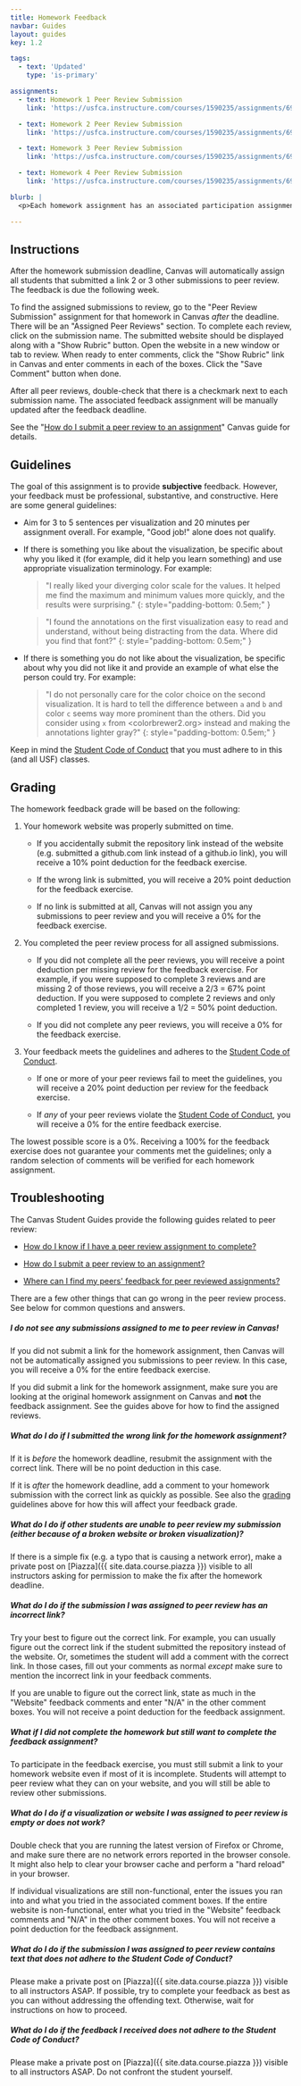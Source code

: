 ```yaml
---
title: Homework Feedback
navbar: Guides
layout: guides
key: 1.2

tags:
  - text: 'Updated'
    type: 'is-primary'

assignments:
  - text: Homework 1 Peer Review Submission
    link: 'https://usfca.instructure.com/courses/1590235/assignments/6908002'

  - text: Homework 2 Peer Review Submission
    link: 'https://usfca.instructure.com/courses/1590235/assignments/6908006'

  - text: Homework 3 Peer Review Submission
    link: 'https://usfca.instructure.com/courses/1590235/assignments/6908008'

  - text: Homework 4 Peer Review Submission
    link: 'https://usfca.instructure.com/courses/1590235/assignments/6908018'

blurb: |
  <p>Each homework assignment has an associated participation assignment to provide peer feedback on the visualizations. Whereas the homework grading is as objective as possible, the homework feedback will be purposely subjective. It is important to understand how other people perceive your visualizations.</p>

---
```


## Instructions

After the homework submission deadline, Canvas will automatically assign all students that submitted a link 2 or 3 other submissions to peer review. The feedback is due the following week.

To find the assigned submissions to review, go to the "Peer Review Submission" assignment for that homework in Canvas *after* the deadline. There will be an "Assigned Peer Reviews" section. To complete each review, click on the submission name. The submitted website should be displayed along with a "Show Rubric" button. Open the website in a new window or tab to review. When ready to enter comments, click the "Show Rubric" link in Canvas and enter comments in each of the boxes. Click the "Save Comment" button when done.

After all peer reviews, double-check that there is a checkmark next to each submission name. The associated feedback assignment will be manually updated after the feedback deadline.

See the "[How do I submit a peer review to an assignment](https://guides.instructure.com/m/4212/l/54363-how-do-i-submit-a-peer-review-to-an-assignment)" Canvas guide for details.

## Guidelines

The goal of this assignment is to provide **subjective** feedback. However, your feedback must be professional, substantive, and constructive. Here are some general guidelines:

  - Aim for 3 to 5 sentences per visualization and 20 minutes per assignment overall. For example, "Good job!" alone does not qualify.

  - If there is something you like about the visualization, be specific about why you liked it (for example, did it help you learn something) and use appropriate visualization terminology. For example:

      > "I really liked your diverging color scale for the values. It helped me find the maximum and minimum values more quickly, and the results were surprising."
      {: style="padding-bottom: 0.5em;" }

      > "I found the annotations on the first visualization easy to read and understand, without being distracting from the data. Where did you find that font?"
      {: style="padding-bottom: 0.5em;" }

  - If there is something you do not like about the visualization, be specific about why you did not like it and provide an example of what else the person could try. For example:

      > "I do not personally care for the color choice on the second visualization. It is hard to tell the difference between `a` and `b` and color `c` seems way more prominent than the others. Did you consider using `x` from <colorbrewer2.org> instead and making the annotations lighter gray?"
      {: style="padding-bottom: 0.5em;" }

Keep in mind the [Student Code of Conduct](/syllabus.html#behavioral-expectations) that you must adhere to in this (and all USF) classes.

## Grading

The homework feedback grade will be based on the following:

  1. Your homework website was properly submitted on time.

      - If you accidentally submit the repository link instead of the website (e.g. submitted a github.com link instead of a github.io link), you will receive a 10% point deduction for the feedback exercise.

      - If the wrong link is submitted, you will receive a 20% point deduction for the feedback exercise.

      - If no link is submitted at all, Canvas will not assign you any submissions to peer review and <span class="has-text-danger">you will receive a 0%</span> for the feedback exercise.

  2. You completed the peer review process for all assigned submissions.

      - If you did not complete all the peer reviews, you will receive a point deduction per missing review for the feedback exercise. For example, if you were supposed to complete 3 reviews and are missing 2 of those reviews, you will receive a 2/3 = 67% point deduction. If you were supposed to complete 2 reviews and only completed 1 review, you will receive a 1/2 = 50% point deduction.

      - If you did not complete any peer reviews, <span class="has-text-danger">you will receive a 0%</span> for the feedback exercise.

  3. Your feedback meets the guidelines and adheres to the [Student Code of Conduct](/syllabus.html#behavioral-expectations).

      - If one or more of your peer reviews fail to meet the guidelines, you will receive a 20% point deduction per review for the feedback exercise.

      - If *any* of your peer reviews violate the [Student Code of Conduct](/syllabus.html#behavioral-expectations), <span class="has-text-danger">you will receive a 0%</span> for the entire feedback exercise.

The lowest possible score is a 0%. Receiving a 100% for the feedback exercise does not guarantee your comments met the guidelines; only a random selection of comments will be verified for each homework assignment.

## Troubleshooting

The Canvas Student Guides provide the following guides related to peer review:

  - [How do I know if I have a peer review assignment to complete?](https://guides.instructure.com/m/4212/l/103951-how-do-i-know-if-i-have-a-peer-review-assignment-to-complete)

  - [How do I submit a peer review to an assignment?](https://guides.instructure.com/m/4212/l/54363-how-do-i-submit-a-peer-review-to-an-assignment)

  - [Where can I find my peers' feedback for peer reviewed assignments?](https://guides.instructure.com/m/4212/l/103952-where-can-i-find-my-peers-feedback-for-peer-reviewed-assignments)

There are a few other things that can go wrong in the peer review process. See below for common questions and answers.

##### I do not see any submissions assigned to me to peer review in Canvas!

If you did not submit a link for the homework assignment, then Canvas will not be automatically assigned you submissions to peer review. In this case, <span class="has-text-danger">you will receive a 0%</span> for the entire feedback exercise.

If you did submit a link for the homework assignment, make sure you are looking at the original homework assignment on Canvas and **not** the feedback assignment. See the guides above for how to find the assigned reviews.

##### What do I do if I submitted the wrong link for the homework assignment?

If it is *before* the homework deadline, resubmit the assignment with the correct link. There will be no point deduction in this case.

If it is *after* the homework deadline, add a comment to your homework submission with the correct link as quickly as possible. See also the [grading](#grading) guidelines above for how this will affect your feedback grade.

##### What do I do if other students are unable to peer review my submission (either because of a broken website or broken visualization)?

If there is a simple fix (e.g. a typo that is causing a network error), make a private post on [Piazza]({{ site.data.course.piazza  }}) visible to all instructors asking for permission to make the fix after the homework deadline.

##### What do I do if the submission I was assigned to peer review has an incorrect link?

Try your best to figure out the correct link. For example, you can usually figure out the correct link if the student submitted the repository instead of the website. Or, sometimes the student will add a comment with the correct link. In those cases, fill out your comments as normal <em>except</em> make sure to mention the incorrect link in your feedback comments.

If you are unable to figure out the correct link, state as much in the "Website" feedback comments and enter "N/A" in the other comment boxes. You will not receive a point deduction for the feedback assignment.

##### What if I did not complete the homework but still want to complete the feedback assignment?

To participate in the feedback exercise, you must still submit a link to your homework website even if most of it is incomplete. Students will attempt to peer review what they can on your website, and you will still be able to review other submissions.

##### What do I do if a visualization or website I was assigned to peer review is empty or does not work?

Double check that you are running the latest version of Firefox or Chrome, and make sure there are no network errors reported in the browser console. It might also help to clear your browser cache and perform a "hard reload" in your browser.

If individual visualizations are still non-functional, enter the issues you ran into and what you tried in the associated comment boxes. If the entire website is non-functional, enter what you tried in the "Website" feedback comments and "N/A" in the other comment boxes. You will not receive a point deduction for the feedback assignment.

##### What do I do if the submission I was assigned to peer review contains text that does not adhere to the Student Code of Conduct?

Please make a private post on [Piazza]({{ site.data.course.piazza  }}) visible to all instructors ASAP. If possible, try to complete your feedback as best as you can without addressing the offending text. Otherwise, wait for instructions on how to proceed.

##### What do I do if the feedback I received does not adhere to the Student Code of Conduct?

Please make a private post on [Piazza]({{ site.data.course.piazza  }}) visible to all instructors ASAP. Do not confront the student yourself.
